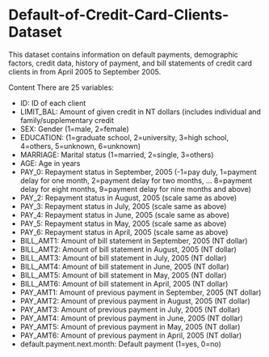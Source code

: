 # Default-of-Credit-Card-Clients-Dataset

This dataset contains information on default payments, demographic factors, credit data, history of payment, and bill statements of credit card clients in from April 2005 to September 2005.

Content
There are 25 variables:
<ul>
<li>ID: ID of each client
<li>LIMIT_BAL: Amount of given credit in NT dollars (includes individual and family/supplementary credit
<li>SEX: Gender (1=male, 2=female)
<li>EDUCATION: (1=graduate school, 2=university, 3=high school, 4=others, 5=unknown, 6=unknown)
<li>MARRIAGE: Marital status (1=married, 2=single, 3=others)
<li>AGE: Age in years
<li>PAY_0: Repayment status in September, 2005 (-1=pay duly, 1=payment delay for one month, 2=payment delay for two months, … 8=payment delay for eight months, 9=payment delay for nine months and above)
<li>PAY_2: Repayment status in August, 2005 (scale same as above)
<li>PAY_3: Repayment status in July, 2005 (scale same as above)
<li>PAY_4: Repayment status in June, 2005 (scale same as above)
<li>PAY_5: Repayment status in May, 2005 (scale same as above)
<li>PAY_6: Repayment status in April, 2005 (scale same as above)
<li>BILL_AMT1: Amount of bill statement in September, 2005 (NT dollar)
<li>BILL_AMT2: Amount of bill statement in August, 2005 (NT dollar)
<li>BILL_AMT3: Amount of bill statement in July, 2005 (NT dollar)
<li>BILL_AMT4: Amount of bill statement in June, 2005 (NT dollar)
<li>BILL_AMT5: Amount of bill statement in May, 2005 (NT dollar)
<li>BILL_AMT6: Amount of bill statement in April, 2005 (NT dollar)
<li>PAY_AMT1: Amount of previous payment in September, 2005 (NT dollar)
<li>PAY_AMT2: Amount of previous payment in August, 2005 (NT dollar)
<li>PAY_AMT3: Amount of previous payment in July, 2005 (NT dollar)
<li>PAY_AMT4: Amount of previous payment in June, 2005 (NT dollar)
<li>PAY_AMT5: Amount of previous payment in May, 2005 (NT dollar)
<li>PAY_AMT6: Amount of previous payment in April, 2005 (NT dollar)
<li>default.payment.next.month: Default payment (1=yes, 0=no)
</ul>
